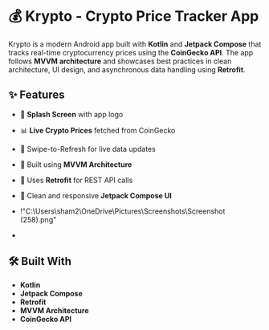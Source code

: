 # 💰 Krypto - Crypto Price Tracker App

Krypto is a modern Android app built with **Kotlin** and **Jetpack Compose** that tracks real-time cryptocurrency prices using the **CoinGecko API**. The app follows **MVVM architecture** and showcases best practices in clean architecture, UI design, and asynchronous data handling using **Retrofit**.

## ✨ Features

- 📱 **Splash Screen** with app logo
- 📊 **Live Crypto Prices** fetched from CoinGecko
- 🔁 Swipe-to-Refresh for live data updates
- 🧠 Built using **MVVM Architecture**
- 📡 Uses **Retrofit** for REST API calls
- 💅 Clean and responsive **Jetpack Compose UI**

- !"C:\Users\sham2\OneDrive\Pictures\Screenshots\Screenshot (258).png"

- 
## 🛠️ Built With

- **Kotlin**
- **Jetpack Compose**
- **Retrofit**
- **MVVM Architecture**
- **CoinGecko API**
